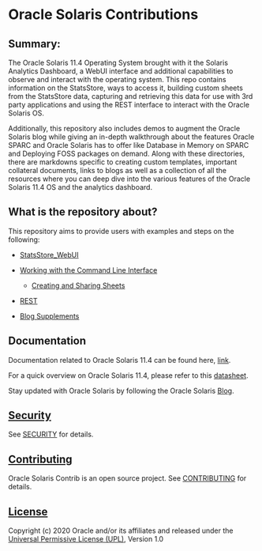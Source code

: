 # Oracle Solaris Contributions 

## Summary:

The Oracle Solaris 11.4 Operating System brought with it the Solaris Analytics Dashboard, a WebUI interface and additional capabilities to observe and interact with the operating system. This repo contains information on the StatsStore, ways to access it, building custom sheets from the StatsStore data, capturing and retrieving this data for use with 3rd party applications and using the REST interface to interact with the Oracle Solaris OS.

Additionally, this repository also includes demos to augment the Oracle Solaris blog while giving an in-depth walkthrough about the features Oracle SPARC and Oracle Solaris has to offer like Database in Memory on SPARC and Deploying FOSS packages on demand. Along with these directories, there are markdowns specific to creating custom templates, important collateral documents, links to blogs as well as a collection of all the resources where you can deep dive into the various features of the Oracle Solaris 11.4 OS and the analytics dashboard.

## What is the repository about?

This repository aims to provide users with examples and steps on the following: 

- [StatsStore_WebUI](/StatsStore_WebUI)
- [Working with the Command Line Interface](/StatsStore_WebUI/Command_Line_Interface)
  - [Creating and Sharing Sheets](/StatsStore_WebUI/StatsStore)
  
- [REST](/REST)

- [Blog Supplements](/Blog_Supplemets)

## Documentation

Documentation related to Oracle Solaris 11.4 can be found here, [link](https://docs.oracle.com/en/operating-systems/solaris.html).

For a quick overview on Oracle Solaris 11.4, please refer to this [datasheet](https://www.oracle.com/technetwork/server-storage/solaris11/documentation/solaris114datasheet-5024156.pdf).

Stay updated with Oracle Solaris by following the Oracle Solaris [Blog](https://blogs.oracle.com/solaris/oracle-solaris-11-2).

## [Security](/SECURITY.md)

See [SECURITY](/SECURITY.md) for details.

## [Contributing](/CONTRIBUTING.md)

Oracle Solaris Contrib is an open source project.  See [CONTRIBUTING](/CONTRIBUTING.md) for details.

## [License](/LICENSE.md)

Copyright (c) 2020 Oracle and/or its affiliates and released under the [Universal Permissive License (UPL)](https://oss.oracle.com/licenses/upl/), Version 1.0



